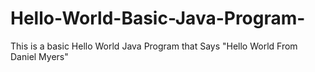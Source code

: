 # Hello-World-Basic-Java-Program-
This is a basic Hello World Java Program that Says "Hello World From Daniel Myers"

